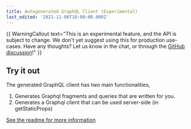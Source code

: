 ```yaml
---
title: Autogenerated GraphQL Client (Experimental)
last_edited: '2021-11-06T18:00:00.000Z'
---
```


{{ WarningCallout text="This is an experimental feature, and the API is subject to change. We don't yet suggest using this for production use-cases. Have any thoughts? Let us know in the chat, or through the [GitHub discussion](https://github.com/tinacms/tinacms/discussions/2249)!" }}

## Try it out

The generated GraphQL client has two main functionalities,

1. Generates Graphql fragments and queries that are written for you.
2. Generates a Graphql client that can be used server-side (in getStaticProps)

[See the readme for more information](https://github.com/tinacms/tinacms/blob/main/packages/%40tinacms/cli/GeneratedClientDocs.md)
